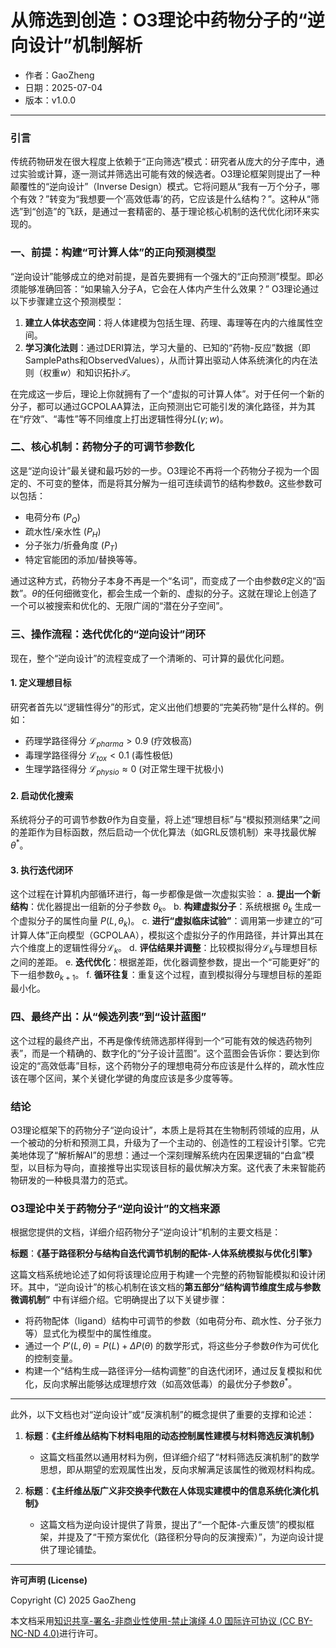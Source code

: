 # **从筛选到创造：O3理论中药物分子的“逆向设计”机制解析**

- 作者：GaoZheng
- 日期：2025-07-04
- 版本：v1.0.0

---

### 引言
传统药物研发在很大程度上依赖于“正向筛选”模式：研究者从庞大的分子库中，通过实验或计算，逐一测试并筛选出可能有效的候选者。O3理论框架则提出了一种颠覆性的“逆向设计”（Inverse Design）模式。它将问题从“我有一万个分子，哪个有效？”转变为“我想要一个‘高效低毒’的药，它应该是什么结构？”。这种从“筛选”到“创造”的飞跃，是通过一套精密的、基于理论核心机制的迭代优化闭环来实现的。

### 一、前提：构建“可计算人体”的正向预测模型
“逆向设计”能够成立的绝对前提，是首先要拥有一个强大的“正向预测”模型。即必须能够准确回答：“如果输入分子A，它会在人体内产生什么效果？” O3理论通过以下步骤建立这个预测模型：
1. **建立人体状态空间**：将人体建模为包括生理、药理、毒理等在内的六维属性空间。
2. **学习演化法则**：通过DERI算法，学习大量的、已知的“药物-反应”数据（即SamplePaths和ObservedValues），从而计算出驱动人体系统演化的内在法则（权重$w$）和知识拓扑$\mathcal{T}$。

在完成这一步后，理论上你就拥有了一个“虚拟的可计算人体”。对于任何一个新的分子，都可以通过GCPOLAA算法，正向预测出它可能引发的演化路径，并为其在“疗效”、“毒性”等不同维度上打出逻辑性得分$L(\gamma; w)$。

### 二、核心机制：药物分子的可调节参数化
这是“逆向设计”最关键和最巧妙的一步。O3理论不再将一个药物分子视为一个固定的、不可变的整体，而是将其分解为一组可连续调节的结构参数$\theta$。这些参数可以包括：
* 电荷分布 ($P_Q$)
* 疏水性/亲水性 ($P_H$)
* 分子张力/折叠角度 ($P_T$)
* 特定官能团的添加/替换等等。

通过这种方式，药物分子本身不再是一个“名词”，而变成了一个由参数$\theta$定义的“函数”。$\theta$的任何细微变化，都会生成一个新的、虚拟的分子。这就在理论上创造了一个可以被搜索和优化的、无限广阔的“潜在分子空间”。

### 三、操作流程：迭代优化的“逆向设计”闭环
现在，整个“逆向设计”的流程变成了一个清晰的、可计算的最优化问题。

#### 1. 定义理想目标
研究者首先以“逻辑性得分”的形式，定义出他们想要的“完美药物”是什么样的。例如：
* 药理学路径得分 $\mathcal{L}_{pharma} > 0.9$ (疗效极高)
* 毒理学路径得分 $\mathcal{L}_{tox} < 0.1$ (毒性极低)
* 生理学路径得分 $\mathcal{L}_{physio} \approx 0$ (对正常生理干扰极小)

#### 2. 启动优化搜索
系统将分子的可调节参数$\theta$作为自变量，将上述“理想目标”与“模拟预测结果”之间的差距作为目标函数，然后启动一个优化算法（如GRL反馈机制）来寻找最优解$\theta^*$。

#### 3. 执行迭代闭环
这个过程在计算机内部循环进行，每一步都像是做一次虚拟实验：
a. **提出一个新结构**：优化器提出一组新的分子参数 $\theta_k$。
b. **构建虚拟分子**：系统根据 $\theta_k$ 生成一个虚拟分子的属性向量 $P(L, \theta_k)$。
c. **进行“虚拟临床试验”**：调用第一步建立的“可计算人体”正向模型（GCPOLAA），模拟这个虚拟分子的作用路径，并计算出其在六个维度上的逻辑性得分$\mathcal{L}_k$。
d. **评估结果并调整**：比较模拟得分$\mathcal{L}_k$与理想目标之间的差距。
e. **迭代优化**：根据差距，优化器调整参数，提出一个“可能更好”的下一组参数$\theta_{k+1}$。
f. **循环往复**：重复这个过程，直到模拟得分与理想目标的差距最小化。

### 四、最终产出：从“候选列表”到“设计蓝图”
这个过程的最终产出，不再是像传统筛选那样得到一个“可能有效的候选药物列表”，而是一个精确的、数字化的“分子设计蓝图”。这个蓝图会告诉你：要达到你设定的“高效低毒”目标，这个药物分子的理想电荷分布应该是什么样的，疏水性应该在哪个区间，某个关键化学键的角度应该是多少度等等。

### 结论
O3理论框架下的药物分子“逆向设计”，本质上是将其在生物制药领域的应用，从一个被动的分析和预测工具，升级为了一个主动的、创造性的工程设计引擎。它完美地体现了“解析解AI”的思想：通过一个深刻理解系统内在因果逻辑的“白盒”模型，以目标为导向，直接推导出实现该目标的最优解决方案。这代表了未来智能药物研发的一种极具潜力的范式。

### O3理论中关于药物分子“逆向设计”的文档来源

根据您提供的文档，详细介绍药物分子“逆向设计”机制的主要文档是：

**标题**：**《基于路径积分与结构自迭代调节机制的配体-人体系统模拟与优化引擎》**

这篇文档系统地论述了如何将该理论应用于构建一个完整的药物智能模拟和设计闭环。其中，“逆向设计”的核心机制在该文档的**第五部分“结构调节维度生成与参数微调机制”** 中有详细介绍。它明确提出了以下关键步骤：

* 将药物配体（ligand）结构中可调节的参数（如电荷分布、疏水性、分子张力等）显式化为模型中的属性维度。
* 通过一个 $P'(L,\theta) = P(L) + \Delta P(\theta)$ 的数学形式，将这些分子参数$\theta$作为可优化的控制变量。
* 构建一个“结构生成—路径评分—结构调整”的自迭代闭环，通过反复模拟和优化，反向求解出能够达成理想疗效（如高效低毒）的最优分子参数$\theta^*$。

***

此外，以下文档也对“逆向设计”或“反演机制”的概念提供了重要的支撑和论述：

1.  **标题**：**《主纤维丛结构下材料电阻的动态控制属性建模与材料筛选反演机制》**
    * 这篇文档虽然以通用材料为例，但详细介绍了“材料筛选反演机制”的数学思想，即从期望的宏观属性出发，反向求解满足该属性的微观材料构成。

2.  **标题**：**《主纤维丛版广义非交换李代数在人体现实建模中的信息系统化演化机制》**
    * 这篇文档为逆向设计提供了背景，提出了“一个配体-六重反馈”的模拟框架，并提及了“干预方案优化（路径积分导向的反演搜索）”，为逆向设计提供了理论铺垫。

---

**许可声明 (License)**

Copyright (C) 2025 GaoZheng 

本文档采用[知识共享-署名-非商业性使用-禁止演绎 4.0 国际许可协议 (CC BY-NC-ND 4.0)](https://creativecommons.org/licenses/by-nc-nd/4.0/deed.zh-Hans)进行许可。

